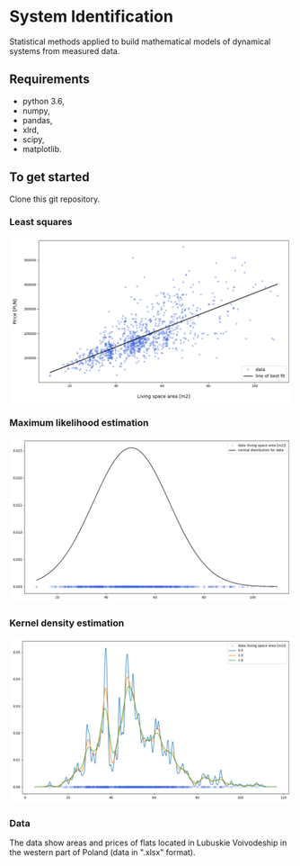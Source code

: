 # System Identification
Statistical methods applied to build mathematical models of dynamical systems from measured data.
## Requirements
- python 3.6,
- numpy,
- pandas,
- xlrd,
- scipy,
- matplotlib.
## To get started
Clone this git repository.
### Least squares
![least_squares_fitting](/media/mls.png)
### Maximum likelihood estimation
![maximum_likelihood_estimation.png](/media/mle.png)
### Kernel density estimation
![kernel_density_estimation.py.png](/media/kde.png)
### Data
The data show areas and prices of flats located in Lubuskie Voivodeship in the western part of Poland (data in ".xlsx" format).
